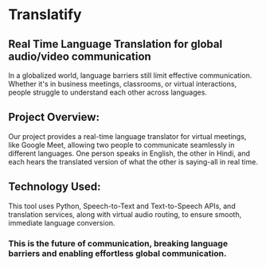 # Translatify

## Real Time Language Translation for global audio/video communication

In a globalized world, language barriers still limit effective communication. Whether it's in business meetings, classrooms, or virtual interactions, people struggle to understand each other across languages.

## Project Overview:
Our project provides a real-time language translator for virtual meetings, like Google Meet, allowing two people to communicate seamlessly in different languages. One person speaks in English, the other in Hindi, and each hears the translated version of what the other is saying-all in real time.

## Technology Used:
This tool uses Python, Speech-to-Text and Text-to-Speech APIs, and translation services, along with virtual audio routing, to ensure smooth, immediate language conversion.

### This is the future of communication, breaking language barriers and enabling effortless global communication.
